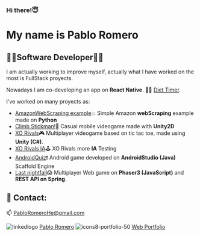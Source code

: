 ### Hi there!😇

# My name is **Pablo Romero**
## 👨‍💻**Software Developer**👨‍💻


I am actually working to improve myself, actually what I have worked on the most is FullStack proyects.

Nowadays I am co-developing an app on **React Native**. 🍉⏰ [Diet Timer](https://github.com/alesfg/diet-timer).

I've worked on many proyects as:  
- [AmazonWebScraping example](https://github.com/kalomano/Amazon-simple-web-scraping)💥   Simple Amazon **webScraping** example made on **Python**  
- [Climb Stickman!](https://play.google.com/store/apps/details?id=com.PabloRomero.ClimbStickman)📱    Casual mobile videogame made with **Unity2D**
- [XO Rivals](https://github.com/VRSDevs/XO-Rivals)🎮   Multiplayer videogame based on tic tac toe, made using **Unity (C#)**. 
- [XO Rivals IA](https://github.com/VRSDevs/XO-Rivals-IA)🕹   XO Rivals more **IA** Testing 
- [AndroidQuiz](https://github.com/Jorgee-sk/AndroidStudioVideogame)❗   Android game developed on **AndroidStudio (Java)** Scaffold Engine
- [Last nightfall](https://github.com/Fyrlian/GrupoDjer)😱  Multiplayer Web game on **Phaser3 (JavaScript)** and **REST API on Spring**.  

## 💬 Contact:
📫 PabloRomeroHe@gmail.com

![linkedlogo](https://user-images.githubusercontent.com/73484962/189169833-2f48dce9-cf9a-48c1-a463-b60b52f0e77c.png)
[Pablo Romero](https://www.linkedin.com/in/pablo-romero-hern%C3%A1ndez-231534218/)
![icons8-portfolio-50](https://user-images.githubusercontent.com/73484962/207462794-ab4819bf-f267-4231-a814-2f5aff32a03a.png)
[Web Portfolio](https://kalomano.github.io/)
